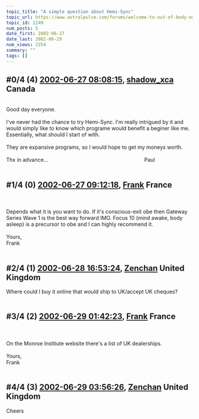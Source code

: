 ```yaml
---
topic_title: "A simple question about Hemi-Sync"
topic_url: https://www.astralpulse.com/forums/welcome-to-out-of-body-experiences!/a-simple-question-about-hemi-sync
topic_id: 1249
num_posts: 5
date_first: 2002-06-27
date_last: 2002-06-29
num_views: 2254
summary: ""
tags: []
---
```


## \#0/4 (4) [2002-06-27 08:08:15](https://www.astralpulse.com/forums/index.php?msg=116987), [shadow_xca](https://www.astralpulse.com/forums/profile/?u=494) Canada ##
<section>
<br>
Good day everyone.
<br>
<br>
I've never had the chance to try Hemi-Sync. I'm really intrigued by it and would simply like to know which programe would benefit a beginer like me. Essentially, what should I start of with.
<br>
<br>
They are expansive programs, so I would hope to get my moneys worth.
<br>
<br>
Thx in advance...                                                                  Paul
<br>
<br>
</section>

## \#1/4 (0) [2002-06-27 09:12:18](https://www.astralpulse.com/forums/index.php?msg=7433), [Frank](https://www.astralpulse.com/forums/profile/?u=359) France ##
<section>
<br>
<br>
Depends what it is you want to do. If it's conscious-exit obe then Gateway Series Wave 1 is the best way forward IMO. Focus 10 (mind awake, body asleep) is a precursor to obe and I can highly recommend it.
<br>
<br>
Yours,
<br>
Frank
<br>
<br>
</section>

## \#2/4 (1) [2002-06-28 16:53:24](https://www.astralpulse.com/forums/index.php?msg=7490), [Zenchan](https://www.astralpulse.com/forums/profile/?u=405) United Kingdom ##
<section>
Where could I buy it online that would ship to UK/accept UK cheques?
<br>
<br>
</section>

## \#3/4 (2) [2002-06-29 01:42:23](https://www.astralpulse.com/forums/index.php?msg=7502), [Frank](https://www.astralpulse.com/forums/profile/?u=359) France ##
<section>
<br>
<br>
On the Monroe Institute website there's a list of UK dealerships.
<br>
<br>
Yours,
<br>
Frank
<br>
<br>
</section>

## \#4/4 (3) [2002-06-29 03:56:26](https://www.astralpulse.com/forums/index.php?msg=7507), [Zenchan](https://www.astralpulse.com/forums/profile/?u=405) United Kingdom ##
<section>
Cheers
<br>
<br>
</section>